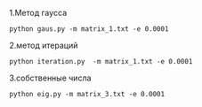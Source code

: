 1.Метод гауcса

``
python gaus.py -m matrix_1.txt -e 0.0001
``

2.метод итераций

``
python iteration.py  -m matrix_1.txt -e 0.0001
``

3.собственные числа

``
python eig.py -m matrix_3.txt -e 0.0001
``
